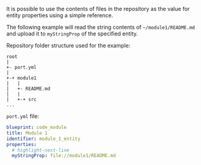 It is possible to use the contents of files in the repository as the value for entity properties using a simple reference.

The following example will read the string contents of `~/module1/README.md` and upload it to `myStringProp` of the specified entity.

Repository folder structure used for the example:

```
root
|
+- port.yml
|
+-+ module1
|   |
|   +- README.md
|   |
|   +-+ src
...
```

`port.yml` file:

```yaml showLineNumbers
blueprint: code_module
title: Module 1
identifier: module_1_entity
properties:
  # highlight-next-line
  myStringProp: file://module1/README.md
```
